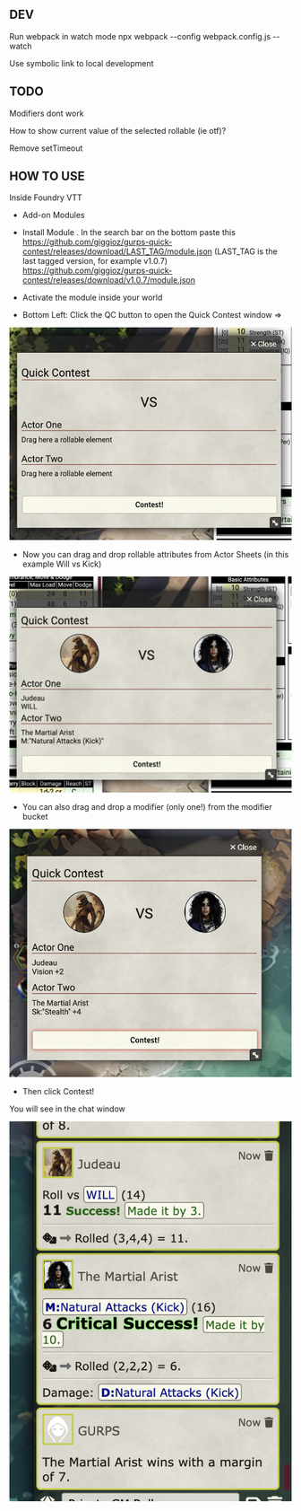 ## DEV

Run webpack in watch mode
npx webpack --config webpack.config.js --watch

Use symbolic link to local development

## TODO

Modifiers dont work

How to show current value of the selected rollable (ie otf)?

Remove setTimeout

## HOW TO USE

Inside Foundry VTT

- Add-on Modules
- Install Module
. In the search bar on the bottom paste this
https://github.com/giggioz/gurps-quick-contest/releases/download/LAST_TAG/module.json
 (LAST_TAG is the last tagged version, for example v1.0.7)
https://github.com/giggioz/gurps-quick-contest/releases/download/v1.0.7/module.json

- Activate the module inside your world

- Bottom Left: Click the QC button to open the Quick Contest window =>

![alt text](/screenshots/image1.png)


- Now you can drag and drop rollable attributes from Actor Sheets (in this example Will vs Kick)

![alt text](image.png)

- You can also drag and drop a modifier (only one!) from the modifier bucket

![alt text](image-2.png)

- Then click Contest!

You will see in the chat window

![alt text](image-1.png)
